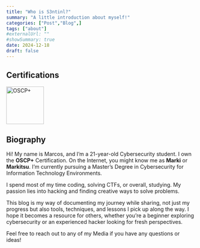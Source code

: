 ```yaml
---
title: "Who is S3ntinl?"
summary: "A little introduction about myself!"
categories: ["Post","Blog",]
tags: ["about"]
#externalUrl: ""
#showSummary: true
date: 2024-12-18
draft: false
---
```

## Certifications

<img src="https://www.offsec.com/_astro/OSCP-plus.BZHuApYA_26szk9.svg" alt="OSCP+" width="100">

## Biography
Hi! My name is Marcos, and I’m a 21-year-old Cybersecurity student. I own the **OSCP+** Certification. On the Internet, you might know me as **Marki** or **Markitsu**. I’m currently pursuing a Master’s Degree in Cybersecurity for Information Technology Environments.

I spend most of my time coding, solving CTFs, or overall, studying. My passion lies into hacking and finding creative ways to solve problems.

This blog is my way of documenting my journey while sharing, not just my progress but also tools, techniques, and lessons I pick up along the way. I hope it becomes a resource for others, whether you’re a beginner exploring cybersecurity or an experienced hacker looking for fresh perspectives.

Feel free to reach out to any of my Media if you have any questions or ideas!